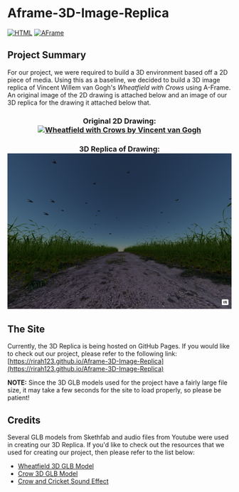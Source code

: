 # Aframe-3D-Image-Replica
[![HTML](https://img.shields.io/badge/HTML-E34F26?style=for-the-badge&logo=HTML5&logoColor=white)]()
[![AFrame](https://img.shields.io/badge/AFrame-EF2D5E?style=for-the-badge&logo=AFrame&logoColor=white)]()

## Project Summary

For our project, we were required to build a 3D environment based off a 2D piece of media. Using this as a baseline, we decided to build a 3D image replica of Vincent Willem van Gogh's *Wheatfield with Crows* using A-Frame. An original image of the 2D drawing is attached below and an image of our 3D replica for the drawing it attached below that.

<h3 align="center">
    Original 2D Drawing:<br/>
    <a href="https://en.wikipedia.org/wiki/Wheatfield_with_Crows" target="_blank"> <img src="https://upload.wikimedia.org/wikipedia/commons/d/d3/Vincent_Van_Gogh_-_Wheatfield_with_Crows.jpg" height="350" width="700" alt="Wheatfield with Crows by Vincent van Gogh"></a>
</h3>

<h3 align="center">
    3D Replica of Drawing:<br/>
    <a href="https://rirah123.github.io/Aframe-3D-Image-Replica" target="_blank"> <img src="assets/3D-Environment-Replica.png" height="350" width="700" alt="3D Replica of Wheatfield with Crows"></a>
  </div>
</h3>

## The Site
Currently, the 3D Replica is being hosted on GitHub Pages. If you would like to check out our project, please refer to the following link:
[https://rirah123.github.io/Aframe-3D-Image-Replica](https://rirah123.github.io/Aframe-3D-Image-Replica)

**NOTE:** Since the 3D GLB models used for the project have a fairly large file size, it may take a few seconds for the site to load properly, so please be patient!

## Credits
Several GLB models from Skethfab and audio files from Youtube were used in creating our 3D Replica. If you'd like to check out the resources that we used for creating our project, then please refer to the list below:
- [Wheatfield 3D GLB Model](https://sketchfab.com/3d-models/dusty-path-in-the-fields-1386c844619e4006a916383158f7ade5)
- [Crow 3D GLB Model](https://sketchfab.com/3d-models/flying-crow-blacksmiths-workshop-assets-3ecfc0834b5b4883b840d0426c267efe)
- [Crow and Cricket Sound Effect](https://www.youtube.com/watch?v=oT_Pbxpwlpc&ab_channel=WhatElseIsThere%3F)
